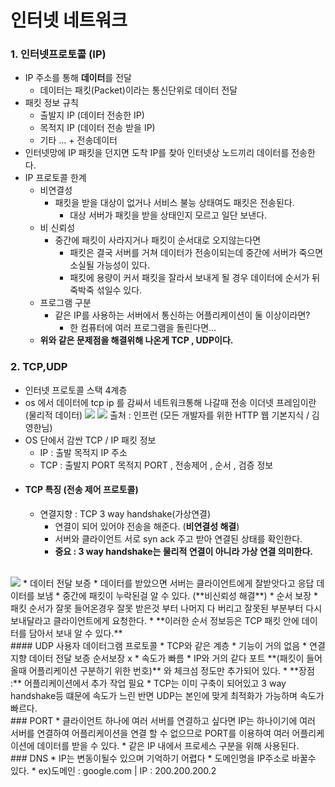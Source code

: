 # 인터넷 네트워크
### 1. 인터넷프로토콜 (IP)
* IP 주소를 통해 **데이터**를 전달
  * 데이터는 패킷(Packet)이라는 통신단위로 데이터 전달
* 패킷 정보 규칙
  * 출발지 IP (데이터 전송한 IP)
  * 목적지 IP (데이터 전송 받을 IP)
  * 기타 ... + 전송데이터
* 인터넷망에 IP 패킷을 던지면 도착 IP를 찾아 인터넷상 노드끼리 데이터를 전송한다.
* IP 프로토콜 한계
  * 비연결성
    * 패킷을 받을 대상이 없거나 서비스 불능 상태여도 패킷은 전송된다.
      * 대상 서버가 패킷을 받을 상태인지 모르고 일단 보낸다.
  * 비 신뢰성
    * 중간에 패킷이 사라지거나 패킷이 순서대로 오지않는다면
      * 패킷은 결국 서버를 거쳐 데이터가 전송이되는데 중간에 서버가 죽으면 소실될 가능성이 있다.
      * 패킷에 용량이 커서 패킷을 잘라서 보내게 될 경우 데이터에 순서가 뒤죽박죽 섞일수 있다.
  * 프로그램 구분
    * 같은 IP를 사용하는 서버에서 통신하는 어플리케이션이 둘 이상이라면?
      * 한 컴퓨터에 여러 프로그램을 돌린다면...
  * **위와 같은 문제점을 해결위해 나온게 TCP , UDP이다.**
### 2. TCP,UDP
* 인터넷 프로토콜 스택 4계층
* os 에서 데이터에 tcp ip 를 감싸서 네트워크통해 나갈때 전송 이더넷 프레임이란 (물리적 데이터)
  <img src="/Users/gang-geonho/Downloads/git/dsds60321TIL/HTTP/img/인터넷프로토콜스택 4계층.png"/>
  <img src="/Users/gang-geonho/Downloads/git/dsds60321TIL/HTTP/img/인터넷프로토콜스택 4계층detail.png"/>
  출처 : 인프런 (모든 개발자를 위한 HTTP 웹 기본지식 / 김영한님)
* OS 단에서 감싼 TCP / IP 패킷 정보
  * IP : 출발 목적지 IP 주소
  * TCP : 출발지 PORT 목적지 PORT , 전송제어 , 순서 , 검증 정보
* #### TCP 특징 (**전송 제어 프로토콜**)
  * 연결지향 : TCP 3 way handshake(가상연결)
    * 연결이 되어 있어야 전송을 해준다. (**비연결성 해결**)
    * 서버와 클라이언트 서로 syn ack 주고 받아 연결된 상태를 확인한다.
    * **중요 : 3 way handshake는 물리적 연결이 아니라 가상 연결 의미한다.**
<br>
    <img src="/Users/gang-geonho/Downloads/git/dsds60321TIL/HTTP/img/3wayhandshake.png"/>
* 데이터 전달 보증
  *  데이터를 받았으면 서버는 클라이언트에게 잘받앗다고 응답 데이터를 보냄
  * 중간에 패킷이 누락된걸 알 수 있다. (**비신뢰성 해결**)
* 순서 보장
  * 패킷 순서가 잘못 들어온경우 잘못 받은것 부터 나머지 다 버리고 잘못된 부분부터 다시 보내달라고 클라이언트에게 요청한다.
    * **이러한 순서 정보등은 TCP 패킷 안에 데이터를 담아서 보내 알 수 있다.**
<br>
#### UDP 사용자 데이터그램 프로토콜
* TCP와 같은 계층
* 기능이 거의 없음
* 연결지향 데이터 전달 보증 순서보장 x
* 속도가 빠름
* IP와 거의 같다 포트 **(패킷이 들어올때 어플리케이션 구분하기 위한 번호)** 와 체크섬 정도만 추가되어 있다.
* **장점 :** 어플리케이션에서 추가 작업 필요
  * TCP는 이미 구축이 되어있고 3 way handshake등 떄문에 속도가 느린 반면 UDP는 본인에 맞게 최적화가 가능하며 속도가 빠르다.
<br>
### PORT
* 클라이언트 하나에 여러 서버를 연결하고 싶다면 IP는 하나이기에 여러 서버를 연결하여 어플리케이션을 연결 할 수 없으므로 PORT를 이용하여 여러 어플리케이션에 데이터를 받을 수 있다.
  * 같은 IP 내에서 프로세스 구분을 위해 사용된다.
<br>
### DNS
* IP는 변동이될수 있으며 기억하기 어렵다
* 도메인명을 IP주소로 바꿀수 있다.
  * ex)도메인 : google.com | IP : 200.200.200.2
